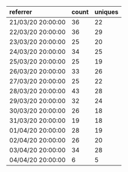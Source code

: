 | referrer          | count | uniques |
| :---------------- | :---- | :------ |
| 21/03/20 20:00:00 | 36    | 22      |
| 22/03/20 20:00:00 | 36    | 29      |
| 23/03/20 20:00:00 | 25    | 20      |
| 24/03/20 20:00:00 | 34    | 25      |
| 25/03/20 20:00:00 | 25    | 19      |
| 26/03/20 20:00:00 | 33    | 26      |
| 27/03/20 20:00:00 | 25    | 22      |
| 28/03/20 20:00:00 | 43    | 28      |
| 29/03/20 20:00:00 | 32    | 24      |
| 30/03/20 20:00:00 | 26    | 18      |
| 31/03/20 20:00:00 | 19    | 18      |
| 01/04/20 20:00:00 | 28    | 19      |
| 02/04/20 20:00:00 | 26    | 20      |
| 03/04/20 20:00:00 | 34    | 28      |
| 04/04/20 20:00:00 | 6     | 5       |
